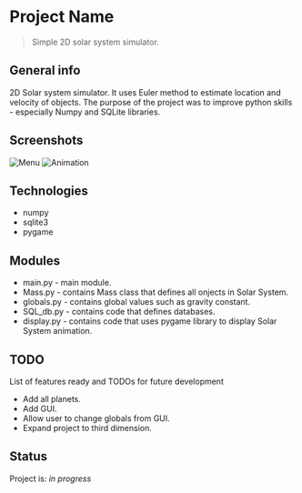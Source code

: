 # Project Name
> Simple 2D solar system simulator.

## General info
2D Solar system simulator. It uses Euler method to estimate location and velocity of objects. The purpose of the project was to improve python skills - especially Numpy and SQLite libraries.

## Screenshots
![Menu](https://github.com/pzacha/Simple-gravity-simulator/img/menu.png)
![Animation](https://github.com/pzacha/Simple-gravity-simulator/img/animation.png)

## Technologies
* numpy
* sqlite3
* pygame

## Modules
* main.py - main module.
* Mass.py - contains Mass class that defines all onjects in Solar System.
* globals.py - contains global values such as gravity constant.
* SQL_db.py - contains code that defines databases.
* display.py - contains code that uses pygame library to display Solar System animation.


## TODO
List of features ready and TODOs for future development
* Add all planets.
* Add GUI.
* Allow user to change globals from  GUI.
* Expand project to third dimension.


## Status
Project is: _in progress_